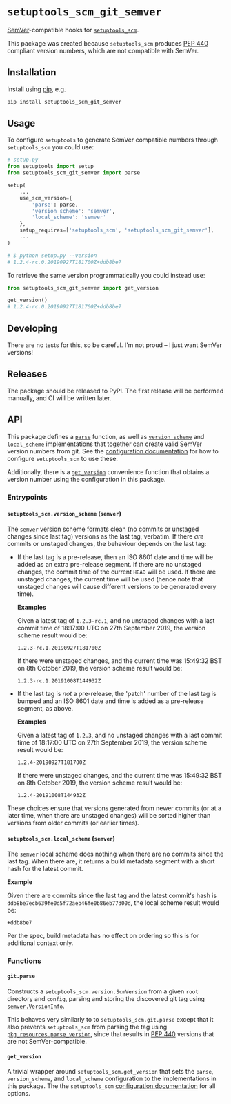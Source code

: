 # `setuptools_scm_git_semver`

[SemVer]-compatible hooks for [`setuptools_scm`].

This package was created because `setuptools_scm` produces [PEP 440] compliant version numbers,
which are not compatible with SemVer.

## Installation

Install using [pip], e.g.

```sh
pip install setuptools_scm_git_semver
```

## Usage

To configure `setuptools` to generate SemVer compatible numbers through `setuptools_scm` you could
use:

```py
# setup.py
from setuptools import setup
from setuptools_scm_git_semver import parse

setup(
    ...
    use_scm_version={
        'parse': parse,
        'version_scheme': 'semver',
        'local_scheme': 'semver'
    },
    setup_requires=['setuptools_scm', 'setuptools_scm_git_semver'],
    ...
)

# $ python setup.py --version
# 1.2.4-rc.0.20190927T181700Z+ddb8be7
```

To retrieve the same version programmatically you could instead use:

```py
from setuptools_scm_git_semver import get_version

get_version()
# 1.2.4-rc.0.20190927T181700Z+ddb8be7
```

## Developing

There are no tests for this, so be careful. I'm not proud – I just want SemVer versions!

## Releases

The package should be released to PyPI. The first release will be performed manually, and CI will be
written later.

## API

This package defines a [`parse`] function, as well as [`version_scheme`] and [`local_scheme`]
implementations that together can create valid SemVer version numbers from git. See the
[configuration documentation] for how to configure `setuptools_scm` to use these.

Additionally, there is a [`get_version`] convenience function that obtains a version number using
the configuration in this package.

### Entrypoints

#### `setuptools_scm.version_scheme` (`semver`)

The `semver` version scheme formats clean (no commits or unstaged changes since last tag) versions
as the last tag, verbatim. If there *are* commits or unstaged changes, the behaviour depends on the
last tag:

- If the last tag is a pre-release, then an ISO 8601 date and time will be added as an extra
  pre-release segment. If there are no unstaged changes, the commit time of the current `HEAD` will
  be used. If there are unstaged changes, the current time will be used (hence note that unstaged
  changes will cause different versions to be generated every time).

  **Examples**

  Given a latest tag of `1.2.3-rc.1`, and no unstaged changes with a last commit time of 18:17:00
  UTC on 27th September 2019, the version scheme result would be:

  ```
  1.2.3-rc.1.20190927T181700Z
  ```

  If there were unstaged changes, and the current time was 15:49:32 BST on 8th October 2019, the
  version scheme result would be:

  ```
  1.2.3-rc.1.20191008T144932Z
  ```

- If the last tag is *not* a pre-release, the 'patch' number of the last tag is bumped and an ISO
  8601 date and time is added as a pre-release segment, as above.

  **Examples**

  Given a latest tag of `1.2.3`, and no unstaged changes with a last commit time of 18:17:00 UTC on
  27th September 2019, the version scheme result would be:

  ```
  1.2.4-20190927T181700Z
  ```

  If there were unstaged changes, and the current time was 15:49:32 BST on 8th October 2019, the
  version scheme result would be:

  ```
  1.2.4-20191008T144932Z
  ```

These choices ensure that versions generated from newer commits (or at a later time, when there are
unstaged changes) will be sorted higher than versions from older commits (or earlier times).

#### `setuptools_scm.local_scheme` (`semver`)

The `semver` local scheme does nothing when there are no commits since the last tag. When there are,
it returns a build metadata segment with a short hash for the latest commit.

**Example**

Given there are commits since the last tag and the latest commit's hash is
`ddb8be7ecb639fe0d5f72aeb46fe0b86eb77d00d`, the local scheme result would be:

```
+ddb8be7
```

Per the spec, build metadata has no effect on ordering so this is for additional context only.

### Functions

#### `git.parse`

Constructs a `setuptools_scm.version.ScmVersion` from a given `root` directory and `config`, parsing
and storing the discovered git tag using [`semver.VersionInfo`].

This behaves very similarly to to `setuptools_scm.git.parse` except that it also prevents
`setuptools_scm` from parsing the tag using [`pkg_resources.parse_version`], since that results in
[PEP 440] versions that are not SemVer-compatible.

#### `get_version`

A trivial wrapper around `setuptools_scm.get_version` that sets the `parse`, `version_scheme`, and
`local_scheme` configuration to the implementations in this package. The the `setuptools_scm`
[configuration documentation] for all options.

[SemVer]: https://semver.org
[`setuptools_scm`]: https://github.com/pypa/setuptools_scm
[PEP 440]: https://www.python.org/dev/peps/pep-0440/#version-scheme
[pip]: https://pip.pypa.io/en/stable/
[`parse`]: #gitparse
[`version_scheme`]: #setuptools_scmversion_scheme-semver
[`local_scheme`]: #setuptools_scmlocal_scheme-semver
[`get_version`]: #get_version
[configuration documentation]: https://github.com/pypa/setuptools_scm/#configuration-parameters
[`semver.VersionInfo`]: https://python-semver.readthedocs.io/en/latest/api.html#semver.VersionInfo
[`pkg_resources.parse_version`]: https://setuptools.readthedocs.io/en/latest/pkg_resources.html#parsing-utilities
